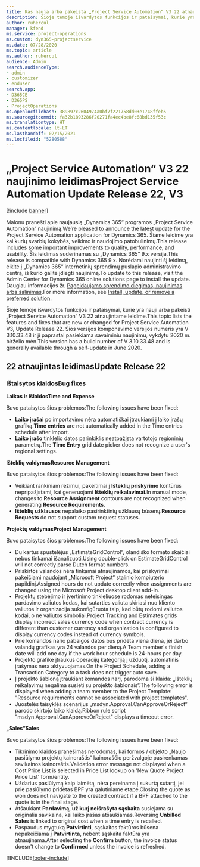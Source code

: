```yaml
---
title: Kas nauja arba pakeista „Project Service Automation“ V3 22 atnaujintame leidime
description: Šioje temoje išvardytos funkcijos ir pataisymai, kurie yra pasiekiami „Project Service Automation“ V3 22 atnaujintame leidime.
author: ruhercul
manager: kfend
ms.service: project-operations
ms.custom: dyn365-projectservice
ms.date: 07/28/2020
ms.topic: article
ms.author: ruhercul
audience: Admin
search.audienceType:
- admin
- customizer
- enduser
search.app:
- D365CE
- D365PS
- ProjectOperations
ms.openlocfilehash: 389897c2604974a0bf7f221758dd03e1748ffeb5
ms.sourcegitcommit: fa32b1893286f20271fa4ec4be8fc68bd135f53c
ms.translationtype: HT
ms.contentlocale: lt-LT
ms.lasthandoff: 02/15/2021
ms.locfileid: "5280588"
---
```

# <a name="project-service-automation-update-release-22-v3"></a><span data-ttu-id="b0b2d-103">„Project Service Automation“ V3 22 naujinimo leidimas</span><span class="sxs-lookup"><span data-stu-id="b0b2d-103">Project Service Automation Update Release 22, V3</span></span>

[!include [banner](../includes/psa-now-project-operations.md)]

<span data-ttu-id="b0b2d-104">Malonu pranešti apie naujausią „Dynamics 365“ programos „Project Service Automation“ naujinimą.</span><span class="sxs-lookup"><span data-stu-id="b0b2d-104">We’re pleased to announce the latest update for the Project Service Automation application for Dynamics 365.</span></span> <span data-ttu-id="b0b2d-105">Šiame leidime yra kai kurių svarbių kokybės, veikimo ir naudojimo patobulinimų.</span><span class="sxs-lookup"><span data-stu-id="b0b2d-105">This release includes some important improvements to quality, performance, and usability.</span></span> <span data-ttu-id="b0b2d-106">Šis leidimas suderinamas su „Dynamics 365“ 9.x versija.</span><span class="sxs-lookup"><span data-stu-id="b0b2d-106">This release is compatible with Dynamics 365 9.x.</span></span> <span data-ttu-id="b0b2d-107">Norėdami naujinti šį leidimą, eikite į „Dynamics 365“ internetinių sprendimų puslapio administravimo centrą, iš kurio galite įdiegti naujinimą.</span><span class="sxs-lookup"><span data-stu-id="b0b2d-107">To update to this release, visit the Admin Center for Dynamics 365 online solutions page to install the update.</span></span> <span data-ttu-id="b0b2d-108">Daugiau informacijos žr. [Pageidaujamo sprendimo diegimas, naujinimas arba šalinimas](https://docs.microsoft.com/power-platform/admin/install-remove-preferred-solution).</span><span class="sxs-lookup"><span data-stu-id="b0b2d-108">For more information, see [Install, update, or remove a preferred solution](https://docs.microsoft.com/power-platform/admin/install-remove-preferred-solution).</span></span>

<span data-ttu-id="b0b2d-109">Šioje temoje išvardytos funkcijos ir pataisymai, kurie yra nauji arba pakeisti „Project Service Automation“ V3 22 atnaujintame leidime.</span><span class="sxs-lookup"><span data-stu-id="b0b2d-109">This topic lists the features and fixes that are new or changed for Project Service Automation V3, Update Release 22.</span></span> <span data-ttu-id="b0b2d-110">Šios versijos komponavimo versijos numeris yra V 3.10.33.48 ir ji paprastai pasiekiama savaiminiu naujinimu, vykdytu 2020 m. birželio mėn.</span><span class="sxs-lookup"><span data-stu-id="b0b2d-110">This version has a build number of V 3.10.33.48 and is generally available through a self-update in June 2020.</span></span>

## <a name="update-release-22"></a><span data-ttu-id="b0b2d-111">22 atnaujintas leidimas</span><span class="sxs-lookup"><span data-stu-id="b0b2d-111">Update Release 22</span></span>

### <a name="bug-fixes"></a><span data-ttu-id="b0b2d-112">Ištaisytos klaidos</span><span class="sxs-lookup"><span data-stu-id="b0b2d-112">Bug fixes</span></span>



<span data-ttu-id="b0b2d-113">**Laikas ir išlaidos**</span><span class="sxs-lookup"><span data-stu-id="b0b2d-113">**Time and Expense**</span></span>

<span data-ttu-id="b0b2d-114">Buvo pataisytos šios problemos:</span><span class="sxs-lookup"><span data-stu-id="b0b2d-114">The following issues have been fixed:</span></span>

- <span data-ttu-id="b0b2d-115">**Laiko įrašai** po importavimo nėra automatiškai įtraukiami į laiko įrašų grafiką.</span><span class="sxs-lookup"><span data-stu-id="b0b2d-115">**Time entries** are not automatically added in the Time entries schedule after import.</span></span>
- <span data-ttu-id="b0b2d-116">**Laiko įrašo** tinklelio datos parinkiklis neatpažįsta vartotojo regioninių parametrų.</span><span class="sxs-lookup"><span data-stu-id="b0b2d-116">The **Time Entry** grid date picker does not recognize a user's regional settings.</span></span>

<span data-ttu-id="b0b2d-117">**Išteklių valdymas**</span><span class="sxs-lookup"><span data-stu-id="b0b2d-117">**Resource Management**</span></span>

<span data-ttu-id="b0b2d-118">Buvo pataisytos šios problemos:</span><span class="sxs-lookup"><span data-stu-id="b0b2d-118">The following issues have been fixed:</span></span>

- <span data-ttu-id="b0b2d-119">Veikiant rankiniam režimui, pakeitimai į **Išteklių priskyrimo** kontūrus nepripažįstami, kai generuojami **Išteklių reikalavimai**.</span><span class="sxs-lookup"><span data-stu-id="b0b2d-119">In manual mode, changes to **Resource Assignment** contours are not recognized when generating **Resource Requirements**.</span></span>
- <span data-ttu-id="b0b2d-120">**Išteklių užklausos** nepalaiko pasirinktinių užklausų būsenų.</span><span class="sxs-lookup"><span data-stu-id="b0b2d-120">**Resource Requests** do not support custom request statuses.</span></span>

<span data-ttu-id="b0b2d-121">**Projektų valdymas**</span><span class="sxs-lookup"><span data-stu-id="b0b2d-121">**Project Management**</span></span>

<span data-ttu-id="b0b2d-122">Buvo pataisytos šios problemos:</span><span class="sxs-lookup"><span data-stu-id="b0b2d-122">The following issues have been fixed:</span></span>

- <span data-ttu-id="b0b2d-123">Du kartus spustelėjus „EstimateGridControl“, olandiško formato skaičiai nebus tinkamai išanalizuoti.</span><span class="sxs-lookup"><span data-stu-id="b0b2d-123">Using double-click on EstimateGridControl will not correctly parse Dutch format numbers.</span></span>
- <span data-ttu-id="b0b2d-124">Priskirtos valandos nėra tinkamai atnaujinamos, kai priskyrimai pakeičiami naudojant „Microsoft Project“ stalinio kompiuterio papildinį.</span><span class="sxs-lookup"><span data-stu-id="b0b2d-124">Assigned hours do not update correctly when assignments are changed using the Microsoft Project desktop client add-in.</span></span>
- <span data-ttu-id="b0b2d-125">Projektų stebėjimo ir įvertinimo tinkleliuose rodomas neteisingas pardavimo valiutos kodas, kai sutarties valiuta skiriasi nuo kliento valiutos ir organizacija sukonfigūruota taip, kad būtų rodomi valiutos kodai, o ne valiutos simboliai.</span><span class="sxs-lookup"><span data-stu-id="b0b2d-125">Project Tracking and Estimates grids display incorrect sales currency code when contract currency is different than customer currency and organization is configured to display currency codes instead of currency symbols.</span></span>
- <span data-ttu-id="b0b2d-126">Prie komandos nario pabaigos datos bus pridėta viena diena, jei darbo valandų grafikas yra 24 valandos per dieną.</span><span class="sxs-lookup"><span data-stu-id="b0b2d-126">A Team member's finish date will add one day if the work hour schedule is 24-hours per day.</span></span>
- <span data-ttu-id="b0b2d-127">Projekto grafike įtraukus operacijų kategoriją į užduotį, automatinis įrašymas nėra aktyvuojamas.</span><span class="sxs-lookup"><span data-stu-id="b0b2d-127">On the Project Schedule, adding a Transaction Category to a task does not trigger auto save.</span></span>
- <span data-ttu-id="b0b2d-128">Į projekto šabloną įtraukiant komandos narį, parodoma ši klaida: „Išteklių reikalavimų negalima susieti su projekto šablonais“.</span><span class="sxs-lookup"><span data-stu-id="b0b2d-128">The following error is displayed when adding a team member to the Project Template: "Resource requirements cannot be associated with project templates".</span></span> 
- <span data-ttu-id="b0b2d-129">Juostelės taisyklės scenarijus „msdyn.Approval.CanApproveOrReject“ parodo skirtojo laiko klaidą.</span><span class="sxs-lookup"><span data-stu-id="b0b2d-129">Ribbon rule script "msdyn.Approval.CanApproveOrReject" displays a timeout error.</span></span>

<span data-ttu-id="b0b2d-130">**„Sales“**</span><span class="sxs-lookup"><span data-stu-id="b0b2d-130">**Sales**</span></span>

<span data-ttu-id="b0b2d-131">Buvo pataisytos šios problemos:</span><span class="sxs-lookup"><span data-stu-id="b0b2d-131">The following issues have been fixed:</span></span>

- <span data-ttu-id="b0b2d-132">Tikrinimo klaidos pranešimas nerodomas, kai formos / objekto „Naujo pasiūlymo projektų kainoraštis“ kainoraščio peržvalgoje pasirenkamas savikainos kainoraštis.</span><span class="sxs-lookup"><span data-stu-id="b0b2d-132">Validation error message not displayed when a Cost Price List is selected in Price List lookup on 'New Quote Project Price List' form/entity.</span></span>
- <span data-ttu-id="b0b2d-133">Uždarius pasiūlymą kaip laimėtą, nėra pereinama į sukurtą sutartį, jei prie pasiūlymo pridėtas BPF yra galutiniame etape.</span><span class="sxs-lookup"><span data-stu-id="b0b2d-133">Closing the quote as won does not navigate to the created contract if a BPF attached to the quote is in the final stage.</span></span>
- <span data-ttu-id="b0b2d-134">Atšaukiant **Pardavimą, už kurį neišrašyta sąskaita** susiejama su originalia savikaina, kai laiko įrašas atšaukiamas.</span><span class="sxs-lookup"><span data-stu-id="b0b2d-134">Reversing **Unbilled Sales** is linked to original cost when a time entry is recalled.</span></span>
- <span data-ttu-id="b0b2d-135">Paspaudus mygtuką **Patvirtinti**, sąskaitos faktūros būsena nepakeičiama į **Patvirtinta**, nebent sąskaita faktūra yra atnaujinama.</span><span class="sxs-lookup"><span data-stu-id="b0b2d-135">After selecting the **Confirm** button, the invoice status doesn't change to **Confirmed** unless the invoice is refreshed.</span></span>


[!INCLUDE[footer-include](../includes/footer-banner.md)]